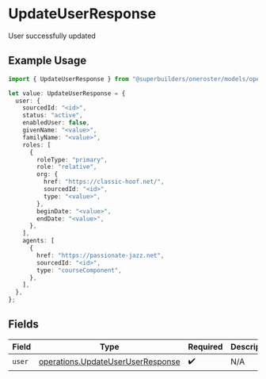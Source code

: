 # UpdateUserResponse

User successfully updated

## Example Usage

```typescript
import { UpdateUserResponse } from "@superbuilders/oneroster/models/operations";

let value: UpdateUserResponse = {
  user: {
    sourcedId: "<id>",
    status: "active",
    enabledUser: false,
    givenName: "<value>",
    familyName: "<value>",
    roles: [
      {
        roleType: "primary",
        role: "relative",
        org: {
          href: "https://classic-hoof.net/",
          sourcedId: "<id>",
          type: "<value>",
        },
        beginDate: "<value>",
        endDate: "<value>",
      },
    ],
    agents: [
      {
        href: "https://passionate-jazz.net",
        sourcedId: "<id>",
        type: "courseComponent",
      },
    ],
  },
};
```

## Fields

| Field                                                                                  | Type                                                                                   | Required                                                                               | Description                                                                            |
| -------------------------------------------------------------------------------------- | -------------------------------------------------------------------------------------- | -------------------------------------------------------------------------------------- | -------------------------------------------------------------------------------------- |
| `user`                                                                                 | [operations.UpdateUserUserResponse](../../models/operations/updateuseruserresponse.md) | :heavy_check_mark:                                                                     | N/A                                                                                    |